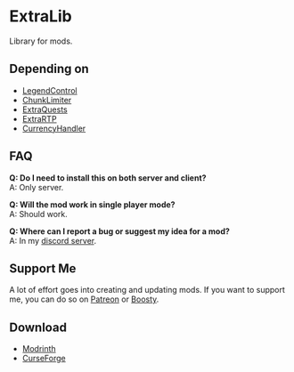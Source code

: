 # ExtraLib
Library for mods.

## Depending on
* [LegendControl](https://modrinth.com/mod/legendcontrol)
* [ChunkLimiter](https://modrinth.com/mod/chunklimiter)
* [ExtraQuests](https://modrinth.com/mod/extraquests)
* [ExtraRTP](https://modrinth.com/mod/extrartp)
* [CurrencyHandler](https://modrinth.com/mod/currencyhandler)

## FAQ
**Q: Do I need to install this on both server and client?**  
A: Only server.

**Q: Will the mod work in single player mode?**  
A: Should work.

**Q: Where can I report a bug or suggest my idea for a mod?**     
A: In my [discord server](https://discord.gg/VSGEVagRPq).

## Support Me
A lot of effort goes into creating and updating mods. If you want to support me, you can do so on [Patreon](https://www.patreon.com/Vecoo) or [Boosty](https://boosty.to/vecoo).

## Download
* [Modrinth](https://modrinth.com/mod/extralib)
* [CurseForge](https://www.curseforge.com/minecraft/mc-mods/extralib)
